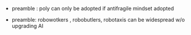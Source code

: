 - preamble : poly can only be adopted if antifragile mindset adopted

- preamble: robowotkers , robobutlers, robotaxis can be widespread w/o upgrading AI
